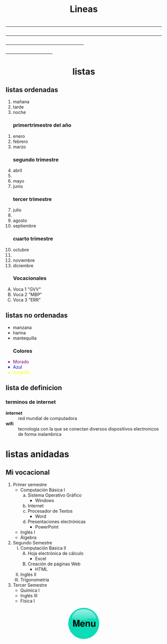 <html>
<body>
<h1><center>Lineas</center><h1>
<hr>
<hr size="5" color="green">
<hr width="50%" align="left">
<hr size="10" color="pink" width="30%" algn="rigth">

<h1><center> listas</center></h1>
<h2> listas ordenadas</h2> 
<ol>
<li>mañana</li>
<li>tarde</li>
<li>noche</li>
</ol>

<ol><h3> primertrimestre del año</h3>
<li> enero</li>
<li>febrero</li>
<li>marzo</li>
</ol>

<ol><h3> segundo trimestre </h3>
<li value="4"> abril <li>
<li>mayo</li>
<li>junio</li>
</ol>

<ol><h3> tercer trimestre </h3>
<li value="7"> julio <li>
<li>agosto</li>
<li>septiembre</li>
</ol>

<ol><h3> cuarto trimestre </h3>
<li value="10"> octubre<li>
<li>noviembre</li>
<li>diciembre</li>
</ol>

<ol type="A"><h3> Vocacionales</h3>
<li>Voca 1 "GVV"</li>
<li>Voca 2 "MBP"</li>
<li> Voca 3 "ERR"</li>
</ol>

<h2> listas no ordenadas </h2>
<ul>
<li>manzana</li>
<li>harina</li>
<li>mantequilla</li>
</ul>

<ul type="square"><h3>Colores</h3>
<font color="purple"><li>Morado</li></font>
<font color="ligth blue"><li>Azul</li></font>
<font color= "yellow"><li>Amarillo</li></font>
</ul>

<h2> lista de definicion</h2>

<dl><h3>terminos de internet</h3>

<dt><b>internet</dt></b>
<dd> red mundial de computadora<dd>
<dt><b> wifi</dt></b>
<dd> tecnologia con la que se conectan diversos dispositivos electronicos de forma inalambrica</dd>
</dl>

<h1> listas anidadas</h1>
<h2>Mi vocacional</h2>
  <ol>
    <li>Primer semestre
      <ul>
        <li>Computación Básica I
          <ol type="a">
            <li>Sistema Operativo Gráfico
              <ul>
                <li>Windows</li>
              </ul>
            </li>
            <li>Internet</li>
            <li>Procesador de Textos
              <ul>
                <li>Word</li>
              </ul>
            </li>
            <li>Presentaciones electrónicas
              <ul>
                <li>PowerPoint</li>
              </ul>
            </li>
          </ol>
        </li>
        <li>Inglés I</li>
        <li>Álgebra</li>
      </ul>
    </li>
    <li>Segundo Semestre
      <ol type="I">
        <li>Computación Básica II
          <ol type="A">
            <li>Hoja electrónica de cálculo
              <ul>
                <li>Excel</li>
              </ul>
            </li>
            <li>Creación de páginas Web
              <ul>
                <li>HTML</li>
              </ul>
            </li>
          </ol>
        </li>
        <li>Inglés II</li>
        <li>Trigonometría</li>
      </ol>
    </li>
    <li>Tercer Semestre
      <ul>
        <li>Química I</li>
        <li>Inglés III</li>
        <li>Física I</li>
      </ul>
    </li>
  </ol>

<center><a href="https://pastayqueso.github.io/upag/"><img src="menu.png" width=100 heigth=100></center></a>
</body>
</html>
